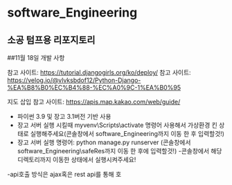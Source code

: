 # software_Engineering

## 소공 텀프용 리포지토리

##11월 18일 개발 사항

참고 사이트: https://tutorial.djangogirls.org/ko/deploy/
참고 사이트: https://velog.io/@vlvksbdof12/Python-Django-%EA%B8%B0%EC%B4%88-%EC%A0%9C-1%EA%B0%95

지도 삽입 참고 사이트: https://apis.map.kakao.com/web/guide/

- 파이썬 3.9 및 장고 3.1버전 기반 사용
- 장고 서버 실행 시킬때 myvenv\Scripts\activate 명령어 사용해서 가상환경 킨 상태로 실행해주세요(콘솔창에서 software_Engineering까지 이동 한 후 입력할것!)
- 장고 서버 실행 명령어: python manage.py runserver (콘솔창에서 software_Engineering\safeRes까지 이동 한 후에 입력할것!)
  -콘솔창에서 해당 디렉토리까지 이동한 상태에서 실행시켜주세요!

-api호출 방식은 ajax혹은 rest api를 통해 호

